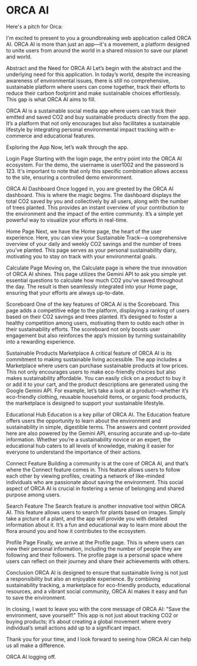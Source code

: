# ORCA AI
Here's a  pitch for Orca:

 I'm excited to present to you a groundbreaking web application called ORCA AI. ORCA AI is more than just an app—it's a movement, a platform designed to unite users from around the world in a shared mission to save our planet and world.

Abstract and the Need for ORCA AI
Let’s begin with the abstract and the underlying need for this application. In today’s world, despite the increasing awareness of environmental issues, there is still no comprehensive, sustainable platform where users can come together, track their efforts to reduce their carbon footprint and make sustainable choices effortlessly. This gap is what ORCA AI aims to fill.

ORCA AI is a sustainable social media app where users can track their emitted and saved CO2 and buy sustainable products directly from the app. It’s a platform that not only encourages but also facilitates a sustainable lifestyle by integrating personal environmental impact tracking with e-commerce and educational features.

Exploring the App
Now, let’s walk through the app.

Login Page
Starting with the login page, the entry point into the ORCA AI ecosystem. For the demo, the username is user1002 and the password is 123. It's important to note that only this specific combination allows access to the site, ensuring a controlled demo environment.

ORCA AI Dashboard
Once logged in, you are greeted by the ORCA AI dashboard. This is where the magic begins. The dashboard displays the total CO2 saved by you and collectively by all users, along with the number of trees planted. This provides an instant overview of your contribution to the environment and the impact of the entire community. It’s a simple yet powerful way to visualize your efforts in real-time.

Home Page
Next, we have the Home page, the heart of the user experience. Here, you can view your Sustainable Track—a comprehensive overview of your daily and weekly CO2 savings and the number of trees you’ve planted. This page serves as your personal sustainability diary, motivating you to stay on track with your environmental goals.

Calculate Page
Moving on, the Calculate page is where the true innovation of ORCA AI shines. This page utilizes the Gemini API to ask you simple yet essential questions to calculate how much CO2 you’ve saved throughout the day. The result is then seamlessly integrated into your Home page, ensuring that your efforts are always up-to-date.

Scoreboard
One of the key features of ORCA AI is the Scoreboard. This page adds a competitive edge to the platform, displaying a ranking of users based on their CO2 savings and trees planted. It’s designed to foster a healthy competition among users, motivating them to outdo each other in their sustainability efforts. The scoreboard not only boosts user engagement but also reinforces the app’s mission by turning sustainability into a rewarding experience.

Sustainable Products Marketplace
A critical feature of ORCA AI is its commitment to making sustainable living accessible. The app includes a Marketplace where users can purchase sustainable products at low prices. This not only encourages users to make eco-friendly choices but also makes sustainability affordable. You can easily click on a product to buy it or add it to your cart, and the product descriptions are generated using the Google Gemini API. For example, let’s take a look at a product—whether it’s eco-friendly clothing, reusable household items, or organic food products, the marketplace is designed to support your sustainable lifestyle.

Educational Hub
Education is a key pillar of ORCA AI. The Education feature offers users the opportunity to learn about the environment and sustainability in simple, digestible terms. The answers and content provided here are also powered by the Gemini API, ensuring accurate and up-to-date information. Whether you’re a sustainability novice or an expert, the educational hub caters to all levels of knowledge, making it easier for everyone to understand the importance of their actions.

Connect Feature
Building a community is at the core of ORCA AI, and that’s where the Connect feature comes in. This feature allows users to follow each other by viewing profiles, creating a network of like-minded individuals who are passionate about saving the environment. This social aspect of ORCA AI is crucial in fostering a sense of belonging and shared purpose among users.

Search Feature
The Search feature is another innovative tool within ORCA AI. This feature allows users to search for plants based on images. Simply take a picture of a plant, and the app will provide you with detailed information about it. It’s a fun and educational way to learn more about the flora around you and how it contributes to the ecosystem.

Profile Page
Finally, we arrive at the Profile page. This is where users can view their personal information, including the number of people they are following and their followers. The profile page is a personal space where users can reflect on their journey and share their achievements with others.

Conclusion
ORCA AI is designed to ensure that sustainable living is not just a responsibility but also an enjoyable experience. By combining sustainability tracking, a marketplace for eco-friendly products, educational resources, and a vibrant social community, ORCA AI makes it easy and fun to save the environment.

In closing, I want to leave you with the core message of ORCA AI: "Save the environment, save yourself!" This app is not just about tracking CO2 or buying products; it’s about creating a global movement where every individual’s small actions add up to a significant impact.

Thank you for your time, and I look forward to seeing how ORCA AI can help us all make a difference.

ORCA AI logging off.
